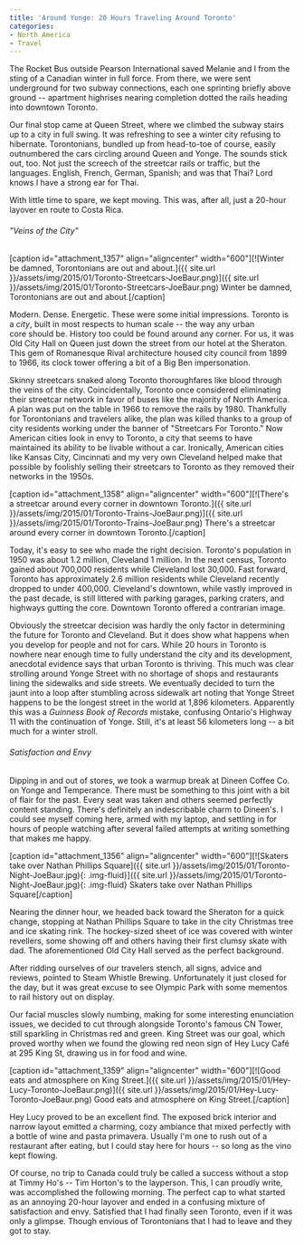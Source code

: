 ```yaml
---
title: 'Around Yonge: 20 Hours Traveling Around Toronto'
categories:
- North America
- Travel
---
```


The Rocket Bus outside Pearson International saved Melanie and I from the sting of a Canadian winter in full force. From there, we were sent underground for two subway connections, each one sprinting briefly above ground -- apartment highrises nearing completion dotted the rails heading into downtown Toronto.

Our final stop came at Queen Street, where we climbed the subway stairs up to a city in full swing. It was refreshing to see a winter city refusing to hibernate. Torontonians, bundled up from head-to-toe of course, easily outnumbered the cars circling around Queen and Yonge. The sounds stick out, too. Not just the screech of the streetcar rails or traffic, but the languages. English, French, German, Spanish; and was that Thai? Lord knows I have a strong ear for Thai.

<!-- more -->With little time to spare, we kept moving. This was, after all, just a 20-hour layover en route to Costa Rica.

###### "Veins of the City"

[caption id="attachment_1357" align="aligncenter" width="600"][![Winter be damned, Torontonians are out and about.]({{ site.url }}/assets/img/2015/01/Toronto-Streetcars-JoeBaur.png)]({{ site.url }}/assets/img/2015/01/Toronto-Streetcars-JoeBaur.png) Winter be damned, Torontonians are out and about.[/caption]

Modern. Dense. Energetic. These were some initial impressions. Toronto is a _city_, built in most respects to human scale -- the way any urban core should be. History too could be found around any corner. For us, it was Old City Hall on Queen just down the street from our hotel at the Sheraton. This gem of Romanesque Rival architecture housed city council from 1899 to 1966, its clock tower offering a bit of a Big Ben impersonation.

Skinny streetcars snaked along Toronto thoroughfares like blood through the veins of the city. Coincidentally, Toronto once considered eliminating their streetcar network in favor of buses like the majority of North America. A plan was put on the table in 1966 to remove the rails by 1980. Thankfully for Torontonians and travelers alike, the plan was killed thanks to a group of city residents working under the banner of "Streetcars For Toronto." Now American cities look in envy to Toronto, a city that seems to have maintained its ability to be livable without a car. Ironically, American cities like Kansas City, Cincinnati and my very own Cleveland helped make that possible by foolishly selling their streetcars to Toronto as they removed their networks in the 1950s.

[caption id="attachment_1358" align="aligncenter" width="600"][![There's a streetcar around every corner in downtown Toronto.]({{ site.url }}/assets/img/2015/01/Toronto-Trains-JoeBaur.png)]({{ site.url }}/assets/img/2015/01/Toronto-Trains-JoeBaur.png) There's a streetcar around every corner in downtown Toronto.[/caption]

Today, it's easy to see who made the right decision. Toronto's population in 1950 was about 1.2 million, Cleveland 1 million. In the next census, Toronto gained about 700,000 residents while Cleveland lost 30,000. Fast forward, Toronto has approximately 2.6 million residents while Cleveland recently dropped to under 400,000. Cleveland's downtown, while vastly improved in the past decade, is still littered with parking garages, parking craters, and highways gutting the core. Downtown Toronto offered a contrarian image.

Obviously the streetcar decision was hardly the only factor in determining the future for Toronto and Cleveland. But it does show what happens when you develop for people and not for cars. While 20 hours in Toronto is nowhere near enough time to fully understand the city and its development, anecdotal evidence says that urban Toronto is thriving. This much was clear strolling around Yonge Street with no shortage of shops and restaurants lining the sidewalks and side streets. We eventually decided to turn the jaunt into a loop after stumbling across sidewalk art noting that Yonge Street happens to be the longest street in the world at 1,896 kilometers. Apparently this was a _Guinness Book of Records_ mistake, confusing Ontario's Highway 11 with the continuation of Yonge. Still, it's at least 56 kilometers long -- a bit much for a winter stroll.

###### Satisfaction and Envy

Dipping in and out of stores, we took a warmup break at Dineen Coffee Co. on Yonge and Temperance. There must be something to this joint with a bit of flair for the past. Every seat was taken and others seemed perfectly content standing. There's definitely an indescribable charm to Dineen's. I could see myself coming here, armed with my laptop, and settling in for hours of people watching after several failed attempts at writing something that makes me happy.

[caption id="attachment_1356" align="aligncenter" width="600"][![Skaters take over Nathan Phillips Square]({{ site.url }}/assets/img/2015/01/Toronto-Night-JoeBaur.jpg){: .img-fluid}]({{ site.url }}/assets/img/2015/01/Toronto-Night-JoeBaur.jpg){: .img-fluid} Skaters take over Nathan Phillips Square[/caption]

Nearing the dinner hour, we headed back toward the Sheraton for a quick change, stopping at Nathan Phillips Square to take in the city Christmas tree and ice skating rink. The hockey-sized sheet of ice was covered with winter revellers, some showing off and others having their first clumsy skate with dad. The aforementioned Old City Hall served as the perfect background.

After ridding ourselves of our travelers stench, all signs, advice and reviews, pointed to Steam Whistle Brewing. Unfortunately it just closed for the day, but it was great excuse to see Olympic Park with some mementos to rail history out on display.

Our facial muscles slowly numbing, making for some interesting enunciation issues, we decided to cut through alongside Toronto's famous CN Tower, still sparkling in Christmas red and green. King Street was our goal, which proved worthy when we found the glowing red neon sign of Hey Lucy Café at 295 King St, drawing us in for food and wine.

[caption id="attachment_1359" align="aligncenter" width="600"][![Good eats and atmosphere on King Street.]({{ site.url }}/assets/img/2015/01/Hey-Lucy-Toronto-JoeBaur.png)]({{ site.url }}/assets/img/2015/01/Hey-Lucy-Toronto-JoeBaur.png) Good eats and atmosphere on King Street.[/caption]

Hey Lucy proved to be an excellent find. The exposed brick interior and narrow layout emitted a charming, cozy ambiance that mixed perfectly with a bottle of wine and pasta primavera. Usually I'm one to rush out of a restaurant after eating, but I could stay here for hours -- so long as the vino kept flowing.

Of course, no trip to Canada could truly be called a success without a stop at Timmy Ho's -- Tim Horton's to the layperson. This, I can proudly write, was accomplished the following morning. The perfect cap to what started as an annoying 20-hour layover and ended in a confusing mixture of satisfaction and envy. Satisfied that I had finally seen Toronto, even if it was only a glimpse. Though envious of Torontonians that I had to leave and they got to stay.
